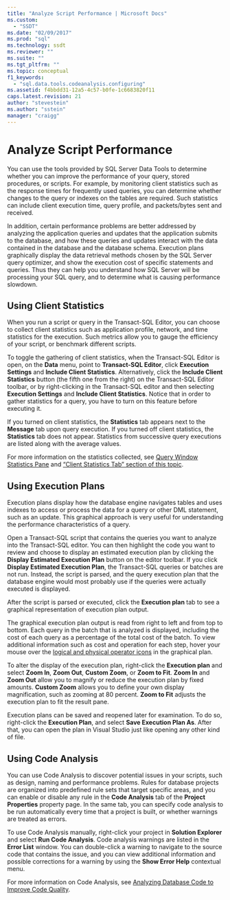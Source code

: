 ```yaml
---
title: "Analyze Script Performance | Microsoft Docs"
ms.custom: 
  - "SSDT"
ms.date: "02/09/2017"
ms.prod: "sql"
ms.technology: ssdt
ms.reviewer: ""
ms.suite: ""
ms.tgt_pltfrm: ""
ms.topic: conceptual
f1_keywords: 
  - "sql.data.tools.codeanalysis.configuring"
ms.assetid: f4bbdd31-12a5-4c57-b0fe-1c6683820f11
caps.latest.revision: 21
author: "stevestein"
ms.author: "sstein"
manager: "craigg"
---
```

# Analyze Script Performance
You can use the tools provided by SQL Server Data Tools to determine whether you can improve the performance of your query, stored procedures, or scripts. For example, by monitoring client statistics such as the response times for frequently used queries, you can determine whether changes to the query or indexes on the tables are required. Such statistics can include client execution time, query profile, and packets/bytes sent and received.  
  
In addition, certain performance problems are better addressed by analyzing the application queries and updates that the application submits to the database, and how these queries and updates interact with the data contained in the database and the database schema. Execution plans graphically display the data retrieval methods chosen by the SQL Server query optimizer, and show the execution cost of specific statements and queries. Thus they can help you understand how SQL Server will be processing your SQL query, and to determine what is causing performance slowdown.  
  
## Using Client Statistics  
When you run a script or query in the Transact\-SQL Editor, you can choose to collect client statistics such as application profile, network, and time statistics for the execution. Such metrics allow you to gauge the efficiency of your script, or benchmark different scripts.  
  
To toggle the gathering of client statistics, when the Transact\-SQL Editor is open, on the **Data** menu, point to **Transact\-SQL Editor**, click **Execution Settings** and **Include Client Statistics**. Alternatively, click the **Include Client Statistics** button (the fifth one from the right) on the Transact\-SQL Editor toolbar, or by right-clicking in the Transact\-SQL editor and then selecting **Execution Settings** and **Include Client Statistics**. Notice that in order to gather statistics for a query, you have to turn on this feature before executing it.  
  
If you turned on client statistics, the **Statistics** tab appears next to the **Message** tab upon query execution. If you turned off client statistics, the **Statistics** tab does not appear. Statistics from successive query executions are listed along with the average values.  
  
For more information on the statistics collected, see [Query Window Statistics Pane](http://msdn.microsoft.com/en-us/library/aa216969(SQL.80).aspx) and [“Client Statistics Tab” section of this topic](http://msdn.microsoft.com/en-us/library/aa833205.aspx).  
  
## Using Execution Plans  
Execution plans display how the database engine navigates tables and uses indexes to access or process the data for a query or other DML statement, such as an update. This graphical approach is very useful for understanding the performance characteristics of a query.  
  
Open a Transact\-SQL script that contains the queries you want to analyze into the Transact\-SQL editor. You can then highlight the code you want to review and choose to display an estimated execution plan by clicking the **Display Estimated Execution Plan** button on the editor toolbar. If you click **Display Estimated Execution Plan**, the Transact\-SQL queries or batches are not run. Instead, the script is parsed, and the query execution plan that the database engine would most probably use if the queries were actually executed is displayed.  
  
After the script is parsed or executed, click the **Execution plan** tab to see a graphical representation of execution plan output.  
  
The graphical execution plan output is read from right to left and from top to bottom. Each query in the batch that is analyzed is displayed, including the cost of each query as a percentage of the total cost of the batch. To view additional information such as cost and operation for each step, hover your mouse over the [logical and physical operator icons](http://msdn.microsoft.com/en-us/library/ms175913.aspx) in the graphical plan.  
  
To alter the display of the execution plan, right-click the **Execution plan** and select **Zoom In**, **Zoom Out**, **Custom Zoom**, or **Zoom to Fit**. **Zoom In** and **Zoom Out** allow you to magnify or reduce the execution plan by fixed amounts. **Custom Zoom** allows you to define your own display magnification, such as zooming at 80 percent.  **Zoom to Fit** adjusts the execution plan to fit the result pane.  
  
Execution plans can be saved and reopened later for examination. To do so, right-click the **Execution Plan**, and select **Save Execution Plan As**. After that, you can open the plan in Visual Studio just like opening any other kind of file.  
  
## Using Code Analysis  
You can use Code Analysis to discover potential issues in your scripts, such as design, naming and performance problems.  Rules for database projects are organized into predefined rule sets that target specific areas, and you can enable or disable any rule in the **Code Analysis** tab of the **Project Properties** property page. In the same tab, you can specify code analysis to be run automatically every time that a project is built, or whether warnings are treated as errors.  
  
To use Code Analysis manually, right-click your project in **Solution Explorer** and select **Run Code Analysis**. Code analysis warnings are listed in the **Error List** window. You can double-click a warning to navigate to the source code that contains the issue, and you can view additional information and possible corrections for a warning by using the **Show Error Help** contextual menu.  
  
For more information on Code Analysis, see [Analyzing Database Code to Improve Code Quality](http://msdn.microsoft.com/en-us/library/dd172133.aspx).  
  
